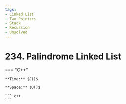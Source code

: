 ```yaml
---
tags:
- Linked List
- Two Pointers
- Stack
- Recursion
- Unsolved
---
```



# 234. Palindrome Linked List

=== "C++"

    **Time:** $O()$

    **Space:** $O()$

    ``` c++
    ```